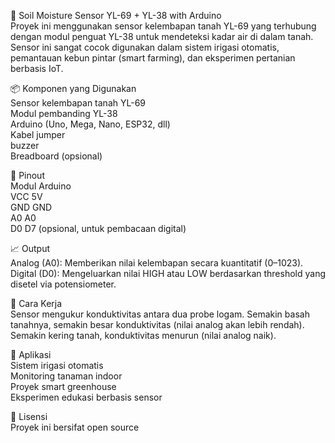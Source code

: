 🌱 Soil Moisture Sensor YL-69 + YL-38 with Arduino    
Proyek ini menggunakan sensor kelembapan tanah YL-69 yang terhubung dengan modul penguat YL-38 untuk mendeteksi kadar air di dalam tanah. Sensor ini sangat cocok digunakan dalam sistem irigasi otomatis, pemantauan kebun pintar (smart farming), dan eksperimen pertanian berbasis IoT.

📦 Komponen yang Digunakan    
Sensor kelembapan tanah YL-69    
Modul pembanding YL-38    
Arduino (Uno, Mega, Nano, ESP32, dll)    
Kabel jumper    
buzzer    
Breadboard (opsional)    

🔌 Pinout    
Modul	Arduino    
VCC	5V    
GND	GND    
A0	A0    
D0	D7 (opsional, untuk pembacaan digital)    

📈 Output    
Analog (A0): Memberikan nilai kelembapan secara kuantitatif (0–1023).    
Digital (D0): Mengeluarkan nilai HIGH atau LOW berdasarkan threshold yang disetel via potensiometer.    

🧠 Cara Kerja    
Sensor mengukur konduktivitas antara dua probe logam. Semakin basah tanahnya, semakin besar konduktivitas (nilai analog akan lebih rendah). Semakin kering tanah, konduktivitas menurun (nilai analog naik).        

🎯 Aplikasi    
Sistem irigasi otomatis    
Monitoring tanaman indoor    
Proyek smart greenhouse    
Eksperimen edukasi berbasis sensor    

📎 Lisensi    
Proyek ini bersifat open source
